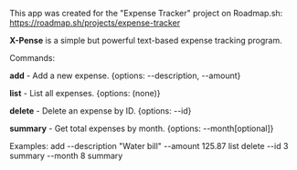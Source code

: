 This app was created for the "Expense Tracker" project on Roadmap.sh: https://roadmap.sh/projects/expense-tracker

**X-Pense** is a simple but powerful text-based expense tracking program. 

Commands:

**add** - Add a new expense. {options: --description, --amount}

**list** - List all expenses. {options: (none)}

**delete** - Delete an expense by ID. {options: --id}

**summary** - Get total expenses by month. {options: --month[optional]}

Examples:
add --description "Water bill" --amount 125.87
list
delete --id 3
summary --month 8
summary 
